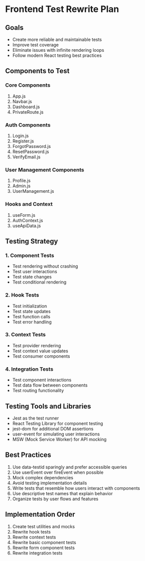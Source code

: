 # Frontend Test Rewrite Plan

## Goals
- Create more reliable and maintainable tests
- Improve test coverage
- Eliminate issues with infinite rendering loops
- Follow modern React testing best practices

## Components to Test

### Core Components
1. App.js
2. Navbar.js
3. Dashboard.js
4. PrivateRoute.js

### Auth Components
1. Login.js
2. Register.js
3. ForgotPassword.js
4. ResetPassword.js
5. VerifyEmail.js

### User Management Components
1. Profile.js
2. Admin.js
3. UserManagement.js

### Hooks and Context
1. useForm.js
2. AuthContext.js
3. useApiData.js

## Testing Strategy

### 1. Component Tests
- Test rendering without crashing
- Test user interactions
- Test state changes
- Test conditional rendering

### 2. Hook Tests
- Test initialization
- Test state updates
- Test function calls
- Test error handling

### 3. Context Tests
- Test provider rendering
- Test context value updates
- Test consumer components

### 4. Integration Tests
- Test component interactions
- Test data flow between components
- Test routing functionality

## Testing Tools and Libraries
- Jest as the test runner
- React Testing Library for component testing
- jest-dom for additional DOM assertions
- user-event for simulating user interactions
- MSW (Mock Service Worker) for API mocking

## Best Practices
1. Use data-testid sparingly and prefer accessible queries
2. Use userEvent over fireEvent when possible
3. Mock complex dependencies
4. Avoid testing implementation details
5. Write tests that resemble how users interact with components
6. Use descriptive test names that explain behavior
7. Organize tests by user flows and features

## Implementation Order
1. Create test utilities and mocks
2. Rewrite hook tests
3. Rewrite context tests
4. Rewrite basic component tests
5. Rewrite form component tests
6. Rewrite integration tests